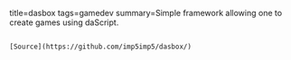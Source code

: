title=dasbox
tags=gamedev
summary=Simple framework allowing one to create games using daScript.
~~~~~~

[Source](https://github.com/imp5imp5/dasbox/)
